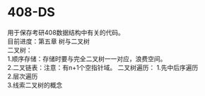 # 408-DS
用于保存考研408数据结构中有关的代码。  
目前进度：第五章 树与二叉树   
二叉树：    
1.顺序存储：存储时要与完全二叉树一一对应，浪费空间。   
2.二叉链表：注意：有n+1个空指针域。
二叉树遍历：
1.先中后序遍历   
2.层次遍历   
3.线索二叉树的概念  
